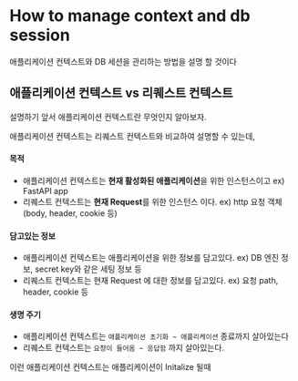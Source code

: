 # How to manage context and db session

애플리케이션 컨텍스트와 DB 세션을 관리하는 방법을 설명 할 것이다

## 애플리케이션 컨텍스트 vs 리퀘스트 컨텍스트
설명하기 앞서 애플리케이션 컨텍스트란 무엇인지 알아보자.

애플리케이션 컨텍스트는 리퀘스트 컨텍스트와 비교하여 설명할 수 있는데,

#### 목적
- 애플리케이션 컨텍스트는 **현재 활성화된 애플리케이션**을 위한 인스턴스이고 ex) FastAPI app
- 리퀘스트 컨텍스트는 **현재 Request**를 위한 인스턴스 이다. ex) http 요청 객체(body, header, cookie 등)
#### 담고있는 정보
- 애플리케이션 컨텍스트는 애플리케이션을 위한 정보를 담고있다. ex) DB 엔진 정보, secret key와 같은 세팅 정보 등
- 리퀘스트 컨텍스트는 현재 Request 에 대한 정보를 담고있다. ex) 요청 path, header, cookie 등
#### 생명 주기
- 애플리케이션 컨텍스트는 `애플리케이션 초기화 ~ 애플리케이션` 종료까지 살아있는다
- 리퀘스트 컨텍스트는 `요청이 들어옴 ~ 응답함` 까지 살아있는다.

이런 애플리케이션 컨텍스트는 애플리케이션이 Initalize 될때 